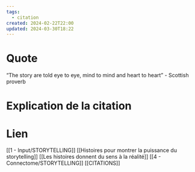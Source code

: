 ```yaml
---
tags:
  - citation
created: 2024-02-22T22:00
updated: 2024-03-30T18:22
---
```

# Quote

“The story are told eye to eye, mind to mind and heart to heart” - Scottish proverb

# Explication de la citation


# Lien

[[1 - Input/STORYTELLING]]
[[Histoires pour montrer la puissance du storytelling]]
[[Les histoires donnent du sens à la réalité]]
[[4 - Connectome/STORYTELLING]]
[[CITATIONS]]


